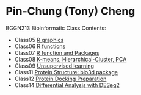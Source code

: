 # Pin-Chung (Tony) Cheng

BGGN213 Bioinformatic Class
Contents:
- Class05 [R graphics](https://github.com/tonycheng521/Bggn213/blob/master/Class05/class05.md)
- Class06 [R functions](https://github.com/tonycheng521/Bggn213/blob/master/Class06/class06.md)
- Class07 [R function and Packages](https://github.com/tonycheng521/Bggn213/blob/master/Class07/Class07.md)
- Class08 [K-means, Hierarchical-Cluster, PCA](https://github.com/tonycheng521/Bggn213/blob/master/class08/class08.md)
- Class09 [Unsupervised learning](https://github.com/tonycheng521/Bggn213/blob/master/Class09/Class09.md)
- Class11 [Protein Structure: bio3d package](https://github.com/tonycheng521/Bggn213/blob/master/Class11/Class11.md)
- Class12 [Protein Docking Preparation](https://github.com/tonycheng521/Bggn213/blob/master/Class12/Class12.md)
- Class14 [Differential Analysis with DESeq2](https://github.com/tonycheng521/Bggn213/blob/master/Class14/Class14.md)
